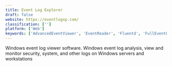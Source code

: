 ```yaml
---
title: Event Log Explorer
draft: false 
website: https://eventlogxp.com/
classification: ['']
platform: ['Web']
keywords: ['AdvancedEventViewer', 'EventReader', 'Fluentd', 'FullEventLogView', 'GFI EventsManager', 'Graylog', 'Lepide Event Log Manager', 'LogSentinel', 'Motadata', 'MyEventViewer', 'Nagios Log Server', 'PrimoCache', 'RAMM Science', 'SentinelAgent', 'SolarWinds SIEM', 'Splunk', 'Windows Event Viewer Plus', 'gnome-logs', 'logstash', 'macOS Console']
---
```

Windows event log viewer software. Windows event log analysis, view and monitor security, system, and other logs on Windows servers and workstations